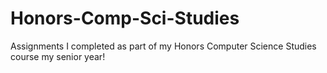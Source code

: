 # Honors-Comp-Sci-Studies

Assignments I completed as part of my Honors Computer Science Studies course my senior year!
